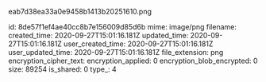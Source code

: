eab7d38ea33a0e9458b1413b20251610.png

id: 8de57f1ef4ae40cc8b7e156009d85d6b
mime: image/png
filename: 
created_time: 2020-09-27T15:01:16.181Z
updated_time: 2020-09-27T15:01:16.181Z
user_created_time: 2020-09-27T15:01:16.181Z
user_updated_time: 2020-09-27T15:01:16.181Z
file_extension: png
encryption_cipher_text: 
encryption_applied: 0
encryption_blob_encrypted: 0
size: 89254
is_shared: 0
type_: 4